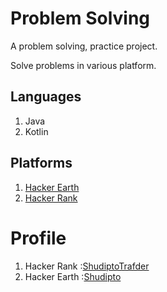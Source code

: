 # Problem Solving
A problem solving, practice project.

Solve problems in various platform.

## Languages
  1. Java
  2. Kotlin
  
## Platforms
  1. [Hacker Earth](https://www.hackerearth.com/)
  2. [Hacker Rank](https://www.hackerrank.com)

# Profile
1. Hacker Rank :[ShudiptoTrafder](https://www.hackerrank.com/Shudiptotrafder)
2. Hacker Earth :[Shudipto](https://www.hackerearth.com/@shudipto)